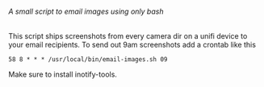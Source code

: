 ###### A small script to email images using only bash
This script ships screenshots from every camera dir on a unifi device to your email recipients. To send out 9am screenshots add a crontab like this
```cron
58 8 * * * /usr/local/bin/email-images.sh 09
```
Make sure to install inotify-tools.
